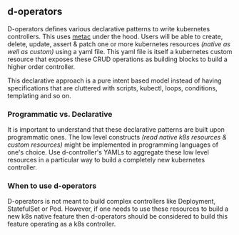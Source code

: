 ## d-operators
D-operators defines various declarative patterns to write kubernetes controllers. This uses [metac](https://github.com/AmitKumarDas/metac/) under the hood. Users will be able to create, delete, update, assert & patch one or more kubernetes resources _(native as well as custom)_ using a yaml file. This yaml file is itself a kubernetes custom resource that exposes these CRUD operations as building blocks to build a higher order controller.

This declarative approach is a pure intent based model instead of having specifications that are cluttered with scripts, kubectl, loops, conditions, templating and so on.

### Programmatic vs. Declarative
It is important to understand that these declarative patterns are built upon programmatic ones. The low level constructs _(read native k8s resources & custom resources)_ might be implemented in programming languages of one's choice. Use d-controller's YAMLs to aggregate these low level resources in a particular way to build a completely new kubernetes controller.

### When to use d-operators
D-operators is not meant to build complex controllers like Deployment, StatefulSet or Pod. However, if one needs to use these resources to build a new k8s native feature then d-operators should be considered to build this feature operating as a k8s controller.